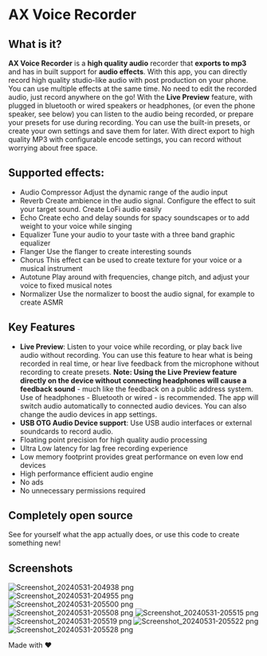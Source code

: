 # AX Voice Recorder
## What is it?
**AX Voice Recorder** is a **high quality audio** recorder that **exports to mp3** and has in built support for **audio effects**. With this app, you can directly record high quality studio-like audio with post production on your phone. You can use multiple effects at the same time. No need to edit the recorded audio, just record anywhere on the go! With the **Live Preview** feature, with plugged in bluetooth or wired speakers or headphones, (or even the phone speaker, see below) you can listen to the audio being recorded, or prepare your presets for use during recording. You can use the built-in presets, or create your own settings and save them for later. With direct export to high quality MP3 with configurable encode settings, you can record without worrying about free space.

## Supported effects:
- Audio Compressor
  Adjust the dynamic range of the audio input
- Reverb
  Create ambience in the audio signal. Configure the effect to suit your target sound. Create LoFi audio easily
- Echo
  Create echo and delay sounds for spacy soundscapes or to add weight to your voice while singing
- Equalizer
  Tune your audio to your taste with a three band graphic equalizer
- Flanger
  Use the flanger to create interesting sounds
- Chorus
  This effect can be used to create texture for your voice or a musical instrument
- Autotune
  Play around with frequencies, change pitch, and adjust your voice to fixed musical notes
- Normalizer
  Use the normalizer to boost the audio signal, for example to create ASMR

## Key Features
- **Live Preview**: Listen to your voice while recording, or play back live audio without recording. You can use this feature to hear what is being recorded in real time, or hear live feedback from the microphone without recording to create presets. **Note: Using the Live Preview feature directly on the device without connecting headphones will cause a feedback sound** - much like the feedback on a public address system. Use of headphones - Bluetooth or wired - is recommended. The app will switch audio automatically to connected audio devices. You can also change the audio devices in app settings.
- **USB OTG Audio Device support**: Use USB audio interfaces or external soundcards to record audio.
- Floating point precision for high quality audio processing
- Ultra Low latency for lag free recording experience
- Low memory footprint provides great performance on even low end devices
- High performance efficient audio engine
- No ads
- No unnecessary permissions required
  
## Completely open source
See for yourself what the app actually does, or use this code to create something new!

## Screenshots
![Screenshot_20240531-204938 png](https://github.com/djshaji/ax-voice-recorder/assets/17184025/6c08c563-e4c7-4622-84a1-fae9df494fe4)
![Screenshot_20240531-204955 png](https://github.com/djshaji/ax-voice-recorder/assets/17184025/888b374d-4dac-4614-bfe9-1aabd56fba67)
![Screenshot_20240531-205500 png](https://github.com/djshaji/ax-voice-recorder/assets/17184025/9f47014a-42a4-4e58-8c28-281f79084cae)
![Screenshot_20240531-205508 png](https://github.com/djshaji/ax-voice-recorder/assets/17184025/e58f15ce-e773-46da-8fd3-e0814ccbb7a4)
![Screenshot_20240531-205515 png](https://github.com/djshaji/ax-voice-recorder/assets/17184025/5fc22e02-d917-4cb0-adfe-7d55b3e3a304)
![Screenshot_20240531-205519 png](https://github.com/djshaji/ax-voice-recorder/assets/17184025/d46ea16d-ff4b-4f38-a66a-d63bb795fc07)
![Screenshot_20240531-205522 png](https://github.com/djshaji/ax-voice-recorder/assets/17184025/1ab5ff69-dcda-4966-9dbc-555412fe74d5)
![Screenshot_20240531-205528 png](https://github.com/djshaji/ax-voice-recorder/assets/17184025/cfa9b274-d9c9-47e4-a81c-699c46acfefe)

Made with ❤️
